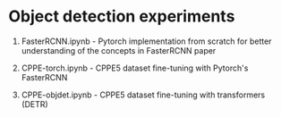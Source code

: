 # Object detection experiments

1. FasterRCNN.ipynb - Pytorch implementation from scratch for better understanding of the concepts in FasterRCNN paper

2. CPPE-torch.ipynb - CPPE5 dataset fine-tuning with Pytorch's FasterRCNN

3. CPPE-objdet.ipynb - CPPE5 dataset fine-tuning with transformers (DETR)
